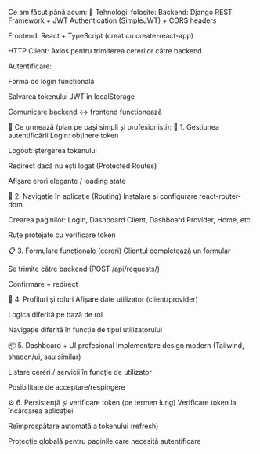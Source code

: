  Ce am făcut până acum:
🔧 Tehnologii folosite:
Backend: Django REST Framework + JWT Authentication (SimpleJWT) + CORS headers

Frontend: React + TypeScript (creat cu create-react-app)

HTTP Client: Axios pentru trimiterea cererilor către backend

Autentificare:

Formă de login funcțională

Salvarea tokenului JWT în localStorage

Comunicare backend ↔ frontend funcționează

📌 Ce urmează (plan pe pași simpli și profesioniști):
🔐 1. Gestiunea autentificării
 Login: obținere token

 Logout: ștergerea tokenului

 Redirect dacă nu ești logat (Protected Routes)

 Afișare erori elegante / loading state

🧭 2. Navigație în aplicație (Routing)
 Instalare și configurare react-router-dom

 Crearea paginilor: Login, Dashboard Client, Dashboard Provider, Home, etc.

 Rute protejate cu verificare token

📋 3. Formulare funcționale (cereri)
 Clientul completează un formular

 Se trimite către backend (POST /api/requests/)

 Confirmare + redirect

👤 4. Profiluri și roluri
 Afișare date utilizator (client/provider)

 Logica diferită pe bază de rol

 Navigație diferită în funcție de tipul utilizatorului

📦 5. Dashboard + UI profesional
 Implementare design modern (Tailwind, shadcn/ui, sau similar)

 Listare cereri / servicii în funcție de utilizator

 Posibilitate de acceptare/respingere

⚙️ 6. Persistență și verificare token (pe termen lung)
 Verificare token la încărcarea aplicației

 Reîmprospătare automată a tokenului (refresh)

 Protecție globală pentru paginile care necesită autentificare
